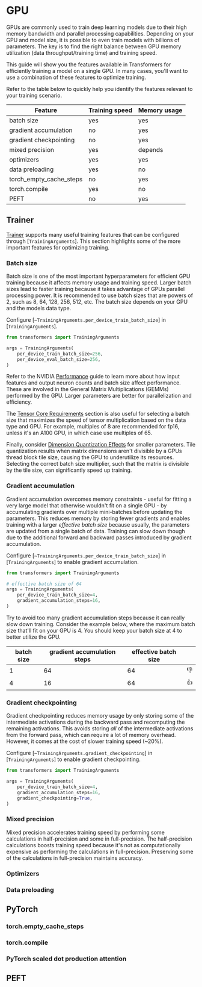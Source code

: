 <!--Copyright 2024 The HuggingFace Team. All rights reserved.

Licensed under the Apache License, Version 2.0 (the "License"); you may not use this file except in compliance with
the License. You may obtain a copy of the License at

http://www.apache.org/licenses/LICENSE-2.0

Unless required by applicable law or agreed to in writing, software distributed under the License is distributed on
an "AS IS" BASIS, WITHOUT WARRANTIES OR CONDITIONS OF ANY KIND, either express or implied. See the License for the

⚠️ Note that this file is in Markdown but contain specific syntax for our doc-builder (similar to MDX) that may not be
rendered properly in your Markdown viewer.

-->

# GPU

GPUs are commonly used to train deep learning models due to their high memory bandwidth and parallel processing capabilities. Depending on your GPU and model size, it is possible to even train models with billions of parameters. The key is to find the right balance between GPU memory utilization (data throughput/training time) and training speed.

This guide will show you the features available in Transformers for efficiently training a model on a single GPU. In many cases, you'll want to use a combination of these features to optimize training.

Refer to the table below to quickly help you identify the features relevant to your training scenario.

| Feature | Training speed | Memory usage |
|---|---|---|
| batch size | yes | yes |
| gradient accumulation | no | yes |
| gradient checkpointing | no | yes |
| mixed precision | yes | depends |
| optimizers | yes | yes |
| data preloading | yes | no |
| torch_empty_cache_steps | no | yes |
| torch.compile | yes | no |
| PEFT | no | yes |

## Trainer

[Trainer](./trainer) supports many useful training features that can be configured through [`TrainingArguments`]. This section highlights some of the more important features for optimizing training.

### Batch size

Batch size is one of the most important hyperparameters for efficient GPU training because it affects memory usage and training speed. Larger batch sizes lead to faster training because it takes advantage of GPUs parallel processing power. It is recommended to use batch sizes that are powers of 2, such as 8, 64, 128, 256, 512, etc. The batch size depends on your GPU and the models data type.

Configure [`~TrainingArguments.per_device_train_batch_size`] in [`TrainingArguments`].

```py
from transformers import TrainingArguments

args = TrainingArguments(
    per_device_train_batch_size=256,
    per_device_eval_batch_size=256,
)
```

Refer to the NVIDIA [Performance](https://docs.nvidia.com/deeplearning/performance/dl-performance-fully-connected/index.html#input-features) guide to learn more about how input features and output neuron counts and batch size affect performance. These are involved in the General Matrix Multiplications (GEMMs) performed by the GPU. Larger parameters are better for parallelization and efficiency.

The [Tensor Core Requirements](https://docs.nvidia.com/deeplearning/performance/dl-performance-matrix-multiplication/index.html#requirements-tc) section is also useful for selecting a batch size that maximizes the speed of tensor multiplication based on the data type and GPU. For example, multiples of 8 are recommended for fp16, unless it's an A100 GPU, in which case use multiples of 65.

Finally, consider [Dimension Quantization Effects](https://docs.nvidia.com/deeplearning/performance/dl-performance-matrix-multiplication/index.html#dim-quantization) for smaller parameters. Tile quantization results when matrix dimensions aren't divisible by a GPUs thread block tile size, causing the GPU to underutilize its resources. Selecting the correct batch size multiplier, such that the matrix is divisible by the tile size, can significantly speed up training.

### Gradient accumulation

Gradient accumulation overcomes memory constraints - useful for fitting a very large model that otherwise wouldn't fit on a single GPU - by accumulating gradients over multiple mini-batches before updating the parameters. This reduces memory by storing fewer gradients and enables training with a larger *effective batch size* because usually, the parameters are updated from a single batch of data. Training can slow down though due to the additional forward and backward passes introduced by gradient accumulation.

Configure [`~TrainingArguments.per_device_train_batch_size`] in [`TrainingArguments`] to enable gradient accumulation.

```py
from transformers import TrainingArguments

# effective batch size of 64
args = TrainingArguments(
    per_device_train_batch_size=4,
    gradient_accumulation_steps=16,
)
```

Try to avoid too many gradient accumulation steps because it can really slow down training. Consider the example below, where the maximum batch size that'll fit on your GPU is 4. You should keep your batch size at 4 to better utilize the GPU.

| batch size | gradient accumulation steps | effective batch size |  |
|---|---|---|---|
| 1 | 64 | 64 | 👎 |
| 4 | 16 | 64 | 👍 |

### Gradient checkpointing

Gradient checkpointing reduces memory usage by only storing some of the intermediate activations during the backward pass and recomputing the remaining activations. This avoids storing *all* of the intermediate activations from the forward pass, which can require a lot of memory overhead. However, it comes at the cost of slower training speed (~20%).

Configure [`~TrainingArguments.gradient_checkpointing`] in [`TrainingArguments`] to enable gradient checkpointing.

```py
from transformers import TrainingArguments

args = TrainingArguments(
    per_device_train_batch_size=4,
    gradient_accumulation_steps=16,
    gradient_checkpointing=True,
)
```

### Mixed precision

Mixed precision accelerates training speed by performing some calculations in half-precision and some in full-precision. The half-precision calculations boosts training speed because it's not as computationally expensive as performing the calculations in full-precision. Preserving some of the calculations in full-precision maintains accuracy.

### Optimizers

### Data preloading

## PyTorch

### torch.empty_cache_steps

### torch.compile

### PyTorch scaled dot production attention

## PEFT
